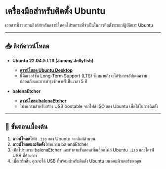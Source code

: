 # เครื่องมือสำหรับติดตั้ง Ubuntu

เอกสารนี้รวบรวมลิงก์สำหรับดาวน์โหลดโปรแกรมที่จำเป็นในการติดตั้งระบบปฏิบัติการ Ubuntu

---

## 📥 ลิงก์ดาวน์โหลด

- **Ubuntu 22.04.5 LTS (Jammy Jellyfish)**
  - **[ดาวน์โหลด Ubuntu Desktop](https://releases.ubuntu.com/jammy/ubuntu-22.04.5-desktop-amd64.iso)**
  - นี่คือเวอร์ชัน Long-Term Support (LTS) ซึ่งหมายถึงจะได้รับการอัปเดตความปลอดภัยและการบำรุงรักษาฟรีเป็นเวลา 5 ปี

- **balenaEtcher**
  - **[ดาวน์โหลด balenaEtcher](https://etcher.balena.io/)**
  - โปรแกรมสำหรับสร้าง USB bootable จากไฟล์ ISO ของ Ubuntu เพื่อใช้ในการติดตั้ง

---

## 📝 ขั้นตอนเบื้องต้น

1.  **ดาวน์โหลด**ไฟล์ `.iso` ของ Ubuntu จากลิงก์ด้านบน
2.  **ดาวน์โหลดและติดตั้ง**โปรแกรม balenaEtcher
3.  เปิดโปรแกรม balenaEtcher และทำตามขั้นตอนเพื่อเลือกไฟล์ Ubuntu `.iso` และไดรฟ์ USB ที่ต้องการ
4.  เมื่อเสร็จสิ้น คุณจะได้ USB ที่พร้อมสำหรับติดตั้ง Ubuntu บนคอมพิวเตอร์ของคุณ
